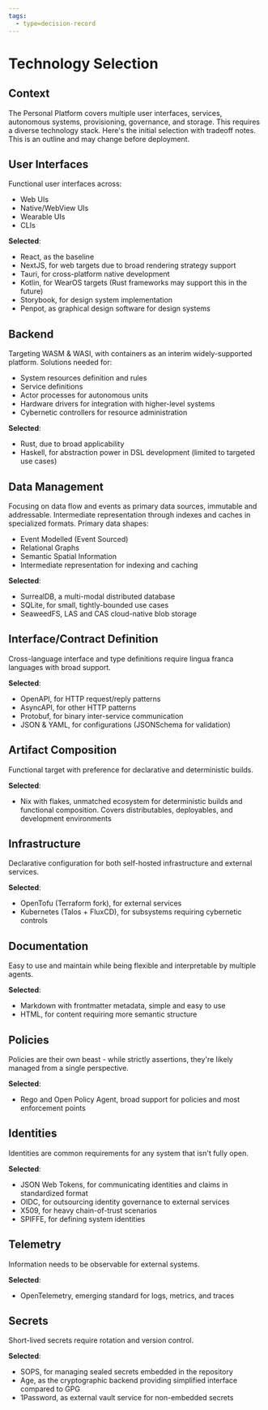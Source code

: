 ```yaml
---
tags:
  - type=decision-record
---
```


# Technology Selection

## Context

The Personal Platform covers multiple user interfaces, services, autonomous systems, provisioning, governance, and storage. This requires a diverse technology stack. Here's the initial selection with tradeoff notes. This is an outline and may change before deployment.

## User Interfaces

Functional user interfaces across:

- Web UIs
- Native/WebView UIs
- Wearable UIs
- CLIs

**Selected**:

- React, as the baseline
- NextJS, for web targets due to broad rendering strategy support
- Tauri, for cross-platform native development
- Kotlin, for WearOS targets (Rust frameworks may support this in the future)
- Storybook, for design system implementation
- Penpot, as graphical design software for design systems

## Backend

Targeting WASM & WASI, with containers as an interim widely-supported platform. Solutions needed for:

- System resources definition and rules
- Service definitions
- Actor processes for autonomous units
- Hardware drivers for integration with higher-level systems
- Cybernetic controllers for resource administration

**Selected**:

- Rust, due to broad applicability
- Haskell, for abstraction power in DSL development (limited to targeted use cases)

## Data Management

Focusing on data flow and events as primary data sources, immutable and addressable. Intermediate representation through indexes and caches in specialized formats. Primary data shapes:

- Event Modelled (Event Sourced)
- Relational Graphs
- Semantic Spatial Information
- Intermediate representation for indexing and caching

**Selected**:

- SurrealDB, a multi-modal distributed database
- SQLite, for small, tightly-bounded use cases
- SeaweedFS, LAS and CAS cloud-native blob storage

## Interface/Contract Definition

Cross-language interface and type definitions require lingua franca languages with broad support.

**Selected**:

- OpenAPI, for HTTP request/reply patterns
- AsyncAPI, for other HTTP patterns
- Protobuf, for binary inter-service communication
- JSON & YAML, for configurations (JSONSchema for validation)

## Artifact Composition

Functional target with preference for declarative and deterministic builds.

**Selected**:

- Nix with flakes, unmatched ecosystem for deterministic builds and functional composition. Covers distributables, deployables, and development environments

## Infrastructure

Declarative configuration for both self-hosted infrastructure and external services.

**Selected**:

- OpenTofu (Terraform fork), for external services
- Kubernetes (Talos + FluxCD), for subsystems requiring cybernetic controls

## Documentation

Easy to use and maintain while being flexible and interpretable by multiple agents.

**Selected**:

- Markdown with frontmatter metadata, simple and easy to use
- HTML, for content requiring more semantic structure

## Policies

Policies are their own beast - while strictly assertions, they're likely managed from a single perspective.

**Selected**:

- Rego and Open Policy Agent, broad support for policies and most enforcement points

## Identities

Identities are common requirements for any system that isn't fully open.

**Selected**:

- JSON Web Tokens, for communicating identities and claims in standardized format
- OIDC, for outsourcing identity governance to external services
- X509, for heavy chain-of-trust scenarios
- SPIFFE, for defining system identities

## Telemetry

Information needs to be observable for external systems.

**Selected**:

- OpenTelemetry, emerging standard for logs, metrics, and traces

## Secrets

Short-lived secrets require rotation and version control.

**Selected**:

- SOPS, for managing sealed secrets embedded in the repository
- Age, as the cryptographic backend providing simplified interface compared to GPG
- 1Password, as external vault service for non-embedded secrets
